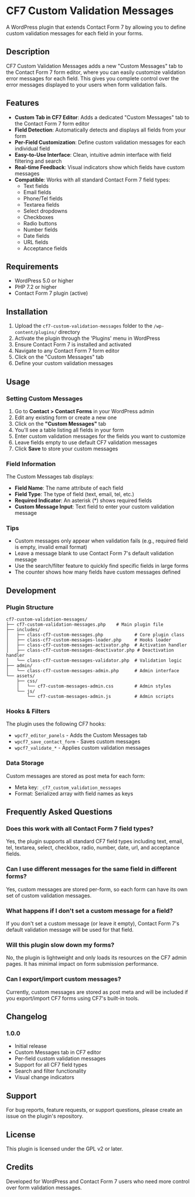 # CF7 Custom Validation Messages

A WordPress plugin that extends Contact Form 7 by allowing you to define custom validation messages for each field in your forms.

## Description

CF7 Custom Validation Messages adds a new "Custom Messages" tab to the Contact Form 7 form editor, where you can easily customize validation error messages for each field. This gives you complete control over the error messages displayed to your users when form validation fails.

## Features

- **Custom Tab in CF7 Editor**: Adds a dedicated "Custom Messages" tab to the Contact Form 7 form editor
- **Field Detection**: Automatically detects and displays all fields from your form
- **Per-Field Customization**: Define custom validation messages for each individual field
- **Easy-to-Use Interface**: Clean, intuitive admin interface with field filtering and search
- **Real-time Feedback**: Visual indicators show which fields have custom messages
- **Compatible**: Works with all standard Contact Form 7 field types:
  - Text fields
  - Email fields
  - Phone/Tel fields
  - Textarea fields
  - Select dropdowns
  - Checkboxes
  - Radio buttons
  - Number fields
  - Date fields
  - URL fields
  - Acceptance fields

## Requirements

- WordPress 5.0 or higher
- PHP 7.2 or higher
- Contact Form 7 plugin (active)

## Installation

1. Upload the `cf7-custom-validation-messages` folder to the `/wp-content/plugins/` directory
2. Activate the plugin through the 'Plugins' menu in WordPress
3. Ensure Contact Form 7 is installed and activated
4. Navigate to any Contact Form 7 form editor
5. Click on the "Custom Messages" tab
6. Define your custom validation messages

## Usage

### Setting Custom Messages

1. Go to **Contact > Contact Forms** in your WordPress admin
2. Edit any existing form or create a new one
3. Click on the **"Custom Messages"** tab
4. You'll see a table listing all fields in your form
5. Enter custom validation messages for the fields you want to customize
6. Leave fields empty to use default CF7 validation messages
7. Click **Save** to store your custom messages

### Field Information

The Custom Messages tab displays:
- **Field Name**: The name attribute of each field
- **Field Type**: The type of field (text, email, tel, etc.)
- **Required Indicator**: An asterisk (*) shows required fields
- **Custom Message Input**: Text field to enter your custom validation message

### Tips

- Custom messages only appear when validation fails (e.g., required field is empty, invalid email format)
- Leave a message blank to use Contact Form 7's default validation message
- Use the search/filter feature to quickly find specific fields in large forms
- The counter shows how many fields have custom messages defined

## Development

### Plugin Structure

```
cf7-custom-validation-messages/
├── cf7-custom-validation-messages.php    # Main plugin file
├── includes/
│   ├── class-cf7-custom-messages.php            # Core plugin class
│   ├── class-cf7-custom-messages-loader.php     # Hooks loader
│   ├── class-cf7-custom-messages-activator.php  # Activation handler
│   ├── class-cf7-custom-messages-deactivator.php # Deactivation handler
│   └── class-cf7-custom-messages-validator.php  # Validation logic
├── admin/
│   └── class-cf7-custom-messages-admin.php      # Admin interface
└── assets/
    ├── css/
    │   └── cf7-custom-messages-admin.css        # Admin styles
    └── js/
        └── cf7-custom-messages-admin.js         # Admin scripts
```

### Hooks & Filters

The plugin uses the following CF7 hooks:

- `wpcf7_editor_panels` - Adds the Custom Messages tab
- `wpcf7_save_contact_form` - Saves custom messages
- `wpcf7_validate_*` - Applies custom validation messages

### Data Storage

Custom messages are stored as post meta for each form:
- Meta key: `_cf7_custom_validation_messages`
- Format: Serialized array with field names as keys

## Frequently Asked Questions

### Does this work with all Contact Form 7 field types?

Yes, the plugin supports all standard CF7 field types including text, email, tel, textarea, select, checkbox, radio, number, date, url, and acceptance fields.

### Can I use different messages for the same field in different forms?

Yes, custom messages are stored per-form, so each form can have its own set of custom validation messages.

### What happens if I don't set a custom message for a field?

If you don't set a custom message (or leave it empty), Contact Form 7's default validation message will be used for that field.

### Will this plugin slow down my forms?

No, the plugin is lightweight and only loads its resources on the CF7 admin pages. It has minimal impact on form submission performance.

### Can I export/import custom messages?

Currently, custom messages are stored as post meta and will be included if you export/import CF7 forms using CF7's built-in tools.

## Changelog

### 1.0.0
- Initial release
- Custom Messages tab in CF7 editor
- Per-field custom validation messages
- Support for all CF7 field types
- Search and filter functionality
- Visual change indicators

## Support

For bug reports, feature requests, or support questions, please create an issue on the plugin's repository.

## License

This plugin is licensed under the GPL v2 or later.

## Credits

Developed for WordPress and Contact Form 7 users who need more control over form validation messages.

